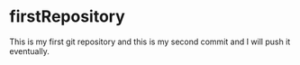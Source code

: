 # firstRepository
This is my first git repository
and this is my second commit
and I will push it eventually.